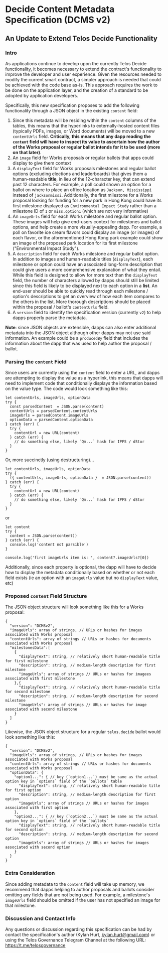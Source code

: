 # Decide Content Metadata Specification (DCMS v2)
## An Update to Extend Telos Decide Functionality

### Intro

As applications continue to develop upon the currently Telos Decide functionality, it becomes necessary to extend the contract's functionality to improve the developer and user experience. Given the resources needed to modify the current smart contract, a simpler approach is needed that could be achieved with the code base as-is. This approach requires the work to be done on the application layer, and the creation of a standard to be adopted by application developers.

Specifically, this new specification proposes to add the following functionality through a JSON object in the existing `content` field:

1.  Since this metadata will be residing within the `content` columns of the tables, this means that the hyperlinks to externally-hosted content files (typically PDFs, images, or Word documents) will be moved to a new `contentUrls` field. **Critically, this means that any dapp reading the `content` field will have to inspect its value to ascertain how the author of the Works proposal or regular ballot intends for it to be used (more on that later)**.
2.  An `image` field for Works proposals or regular ballots that apps could display to give them context
3.  A `displayText` field for Works proposals milestones and regular ballot options (excluding elections and leaderboards) that gives them a human-readable **title**, in lieu of the 12-character key, that can extend past 12 characters. For example, a poll could shown an option for a ballot on where to place an office location as `Jackson, Mississippi` instead of `jacksonmissi`. Additionally, the first milestone for a Works proposal looking for funding for a new park in Hong Kong could have its first milestone displayed as `Environmental Impact Study` rather than a milestone ID of `1` or `miss.option1` (which are not very informative)
4.  An `imageUrls` field for each Works milestone and regular ballot option. These images will help give end-users context for milestones and ballot options, and help create a more visually-appealing dapp. For example, a poll on favorite ice cream flavors could display an image (or images) of each flavor, or the aforementioned Hong Kong park example could show an image of the proposed park location for its first milestone ("Environmental Impact Study").
5.  A `description` field for each Works milestone and regular ballot option. In addition to images and human-readable titles (`displayText`), each milestone or option could have an associated long-form description that could give users a more comprehensive explanation of what they entail. While this field is designed to allow for more text than the `displayText` field, the number of characters allowed by dapps should still be limited since this field is likely to be displayed next to each option in a **list**. An end-user should be able to quickly read through each milestone / option's descriptions to get an overview of how each item compares to the others in the list. More thorough descriptions should be placed within the proposal / ballot's `contentUrls` field.
6.  A `version` field to identify the specification version (currently `v2`) to help dapps properly parse the metadata.

**Note**: since JSON objects are extensible, dapps can also enter additional metadata into the JSON object although other dapps may not use said information. An example could be a `producedBy` field that includes the information about the dapp that was used to help author the proposal / ballot.

### Parsing the `content` Field

Since users are currently using the `content` field to enter a URL, and dapps are attempting to display the value as a hyperlink, this means that dapps will need to implement code that conditionally displays the information based on the value type. The code would look something like this:

```
let contentUrls, imageUrls, optionData
try {
  const parsedContent  = JSON.parse(content)
  contentUrls = parsedContent.contentUrls
  imageUrls = parsedContent.imageUrls
  optionData = parsedContent.optionData
} catch (err) {
  try {
    contentUrl = new URL(content)
  } catch (err) {
    // do something else, likely `Qm...` hash for IPFS / dStor
  }
}
```

Or, more succinctly (using destructuring)...

```
let contentUrls, imageUrls, optionData
try {
  ({ contentUrls, imageUrls, optionData }  = JSON.parse(content))
} catch (err) {
  try {
    contentUrl = new URL(content)
  } catch (err) {
    // do something else, likely `Qm...` hash for IPFS / dStor
  }
}
```

or

```
let content
try {
  content = JSON.parse(content))
} catch (err) {
  console.log('content not parsible')
}

console.log('first imageUrls item is: ', content?.imageUrls?[0])
```

Additionally, since each property is optional, the dapp will have to decide how to display the metadata conditionally based on whether or not each field exists (ie an option with an `imageUrls` value but no `displayText` value, etc)

### Proposed `content` Field Structure

The JSON object structure will look something like this for a Works proposal:

```
{
  "version": "DCMSv2",
  "imageUrls": array of strings, // URLs or hashes for images associated with Works proposal
  "contentUrls": array of strings // URLs or hashes for documents associated with Works proposal
  "milestonesData":[
    {
      "displayText": string, // relatively short human-readable title for first milestone
      "description": string, // medium-length description for first milestone
      "imageUrls": array of strings // URLs or hashes for imagees associated with first milestone
    },{
      "displayText": string, // relatively short human-readable title for second milestone
      "description": string, // medium-length description for second milestone
      "imageUrls": array of strings // URLs or hashes for image associated with second milestone
    }
  ]
}
```

Likewise, the JSON object structure for a regular `telos.decide` ballot would look something like this:

```
{
  "version": "DCMSv2",
  "imageUrls": array of strings, // URLs or hashes for images associated with Works proposal
  "contentUrls": array of strings // URLs or hashes for documents associated with Works proposal
  "optionData": {
    "option1...": { // key (`option1...`) must be same as the actual option key in `options` field of the `ballots` table
      "displayText": string, // relatively short human-readable title for first option
      "description": string, // medium-length description for first option
      "imageUrls": array of strings // URLs or hashes for images associated with first option
    },
    "option2...": { // key (`option2...`) must be same as the actual option key in `options` field of the `ballots` 
      "displayText": string, // relatively short human-readable title for second option
      "description": string, // medium-length description for second option
      "imageUrls": array of strings // URLs or hashes for images associated with second option
    }
  }
}
```

### Extra Consideration

Since adding metadata to the `content` field will take up memory, we recommend that dapps helping to author proposals and ballots consider omitting any fields that are not being used. For example, a milestone's `imageUrls` field should be omitted if the user has not specified an image for that milestone.

### Discussion and Contact Info

Any questions or discussion regarding this specification can be had by contact the specification's author (Kylan Hurt, kylan.hurt@gmail.com) or using the Telos Governance Telegram Channel at the following URL:  
https://t.me/telosgovernance